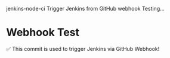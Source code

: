 jenkins-node-ci
Trigger Jenkins from GitHub webhook
Testing...
# Webhook Test

✅ This commit is used to trigger Jenkins via GitHub Webhook!

